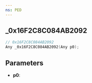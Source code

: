 ```yaml
---
ns: PED
---
```

## _0x16F2C8C084AB2092

```c
// 0x16F2C8C084AB2092
Any _0x16F2C8C084AB2092(Any p0);
```

## Parameters
* **p0**:
